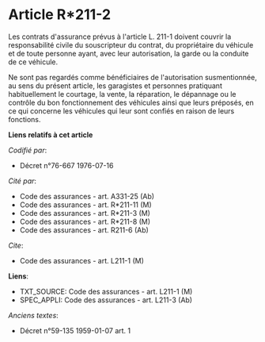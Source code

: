 # Article R*211-2

Les contrats d'assurance prévus à l'article L. 211-1 doivent couvrir la responsabilité civile du souscripteur du contrat, du
propriétaire du véhicule et de toute personne ayant, avec leur autorisation, la garde ou la conduite de ce véhicule.

Ne sont pas regardés comme bénéficiaires de l'autorisation susmentionnée, au sens du présent article, les garagistes et
personnes pratiquant habituellement le courtage, la vente, la réparation, le dépannage ou le contrôle du bon fonctionnement
des véhicules ainsi que leurs préposés, en ce qui concerne les véhicules qui leur sont confiés en raison de leurs fonctions.

**Liens relatifs à cet article**

_Codifié par_:

  - Décret n°76-667 1976-07-16

_Cité par_:

  - Code des assurances - art. A331-25 (Ab)
  - Code des assurances - art. R*211-11 (M)
  - Code des assurances - art. R*211-3 (M)
  - Code des assurances - art. R*211-8 (M)
  - Code des assurances - art. R211-6 (Ab)

_Cite_:

  - Code des assurances - art. L211-1 (M)

**Liens**:

  - TXT_SOURCE: Code des assurances - art. L211-1 (M)
  - SPEC_APPLI: Code des assurances - art. L211-3 (Ab)

_Anciens textes_:

  - Décret n°59-135 1959-01-07 art. 1
